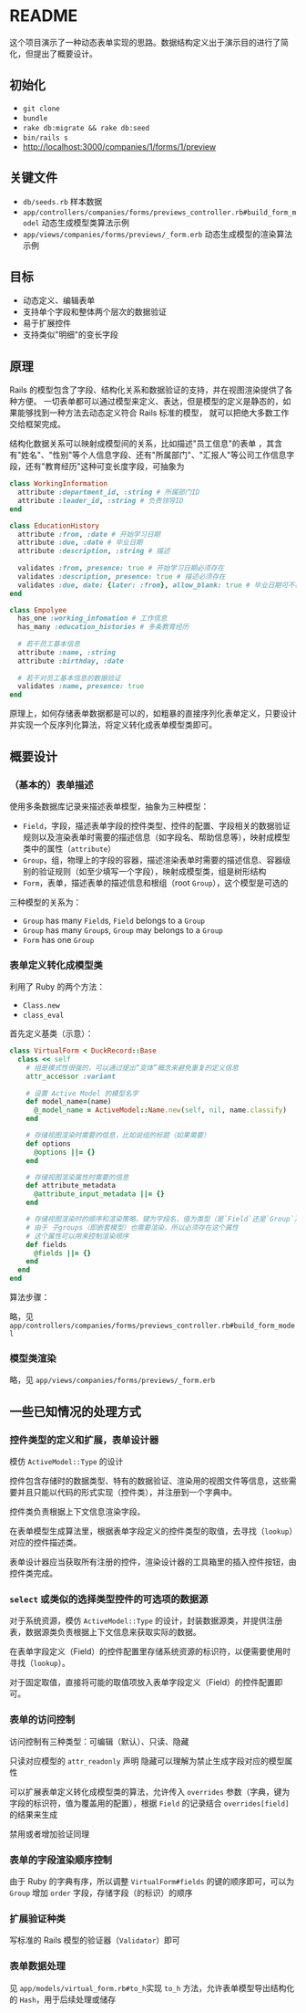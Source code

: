 # README

这个项目演示了一种动态表单实现的思路。数据结构定义出于演示目的进行了简化，但提出了概要设计。

##  初始化

- `git clone`
- `bundle`
- `rake db:migrate && rake db:seed`
- `bin/rails s`
- <http://localhost:3000/companies/1/forms/1/preview>

## 关键文件

- `db/seeds.rb` 样本数据
- `app/controllers/companies/forms/previews_controller.rb#build_form_model` 动态生成模型类算法示例
- `app/views/companies/forms/previews/_form.erb` 动态生成模型的渲染算法示例

## 目标

- 动态定义、编辑表单
- 支持单个字段和整体两个层次的数据验证
- 易于扩展控件
- 支持类似"明细"的变长字段

## 原理

Rails 的模型包含了字段、结构化关系和数据验证的支持，并在视图渲染提供了各种方便。
一切表单都可以通过模型来定义、表达，但是模型的定义是静态的，如果能够找到一种方法去动态定义符合 Rails 标准的模型，
就可以把绝大多数工作交给框架完成。

结构化数据关系可以映射成模型间的关系，比如描述"员工信息"的表单
，其含有"姓名"、"性别"等个人信息字段、还有"所属部门"、"汇报人"等公司工作信息字段，还有"教育经历"这种可变长度字段，可抽象为

```ruby
class WorkingInformation
  attribute :department_id, :string # 所属部门ID
  attribute :leader_id, :string # 负责领导ID
end

class EducationHistory
  attribute :from, :date # 开始学习日期
  attribute :due, :date # 毕业日期
  attribute :description, :string # 描述
  
  validates :from, presence: true # 开始学习日期必须存在
  validates :description, presence: true # 描述必须存在
  validates :due, date: {later: :from}, allow_blank: true # 毕业日期可不存在（在读），如果存在，要比"开始学习"的日期晚
end

class Empolyee
  has_one :working_infomation # 工作信息
  has_many :education_histories # 多条教育经历
  
  # 若干员工基本信息
  attribute :name, :string
  attribute :birthday, :date
  
  # 若干对员工基本信息的数据验证
  validates :name, presence: true
end
```

原理上，如何存储表单数据都是可以的，如粗暴的直接序列化表单定义，只要设计并实现一个反序列化算法，将定义转化成表单模型类即可。

## 概要设计

### （基本的）表单描述

使用多条数据库记录来描述表单模型，抽象为三种模型：

- `Field`，字段，描述表单字段的控件类型、控件的配置、字段相关的数据验证规则以及渲染表单时需要的描述信息（如字段名、帮助信息等），映射成模型类中的属性（`attribute`）
- `Group`，组，物理上的字段的容器，描述渲染表单时需要的描述信息、容器级别的验证规则（如至少填写一个字段），映射成模型类，组是树形结构
- `Form`，表单，描述表单的描述信息和根组（root `Group`），这个模型是可选的

三种模型的关系为：

- `Group` has many `Field`s, `Field` belongs to a `Group`
- `Group` has many `Group`s, `Group` may belongs to a `Group`
- `Form` has one `Group`

### 表单定义转化成模型类

利用了 Ruby 的两个方法：

- `Class.new`
- `class_eval`

首先定义基类（示意）：

```ruby
class VirtualForm < DuckRecord::Base
  class << self
    # 组是模式性很强的，可以通过提出“变体”概念来避免重复的定义信息
    attr_accessor :variant
    
    # 设置 Active Model 的模型名字
    def model_name=(name)
      @_model_name = ActiveModel::Name.new(self, nil, name.classify)
    end

    # 存储视图渲染时需要的信息，比如说组的标题（如果需要）
    def options
      @options ||= {}
    end

    # 存储视图渲染属性时需要的信息
    def attribute_metadata
      @attribute_input_metadata ||= {}
    end

    # 存储视图渲染时的顺序和渲染策略，键为字段名，值为类型（是`Field`还是`Group`）
    # 由于 子groups（即嵌套模型）也需要渲染，所以必须存在这个属性
    # 这个属性可以用来控制渲染顺序
    def fields
      @fields ||= {}
    end
  end
end
```

算法步骤：

略，见 `app/controllers/companies/forms/previews_controller.rb#build_form_model`

### 模型类渲染

略，见 `app/views/companies/forms/previews/_form.erb`

## 一些已知情况的处理方式

### 控件类型的定义和扩展，表单设计器

模仿 `ActiveModel::Type` 的设计

控件包含存储时的数据类型、特有的数据验证、渲染用的视图文件等信息，这些需要并且只能以代码的形式实现（控件类），并注册到一个字典中。

控件类负责根据上下文信息渲染字段。

在表单模型生成算法里，根据表单字段定义的控件类型的取值，去寻找（`lookup`）对应的控件描述类。

表单设计器应当获取所有注册的控件，渲染设计器的工具箱里的插入控件按钮，由控件类完成。

### `select` 或类似的选择类型控件的可选项的数据源

对于系统资源，模仿 `ActiveModel::Type` 的设计，封装数据源类，并提供注册表，数据源类负责根据上下文信息来获取实际的数据。

在表单字段定义（Field）的控件配置里存储系统资源的标识符，以便需要使用时寻找（`lookup`）。

对于固定取值，直接将可能的取值项放入表单字段定义（Field）的控件配置即可。

### 表单的访问控制

访问控制有三种类型：可编辑（默认）、只读、隐藏

只读对应模型的 `attr_readonly` 声明
隐藏可以理解为禁止生成字段对应的模型属性

可以扩展表单定义转化成模型类的算法，允许传入 `overrides` 参数（字典，键为字段的标识符，值为覆盖用的配置），根据 `Field` 的记录结合 `overrides[field]` 的结果来生成

禁用或者增加验证同理

### 表单的字段渲染顺序控制

由于 Ruby 的字典有序，所以调整 `VirtualForm#fields` 的键的顺序即可，可以为 `Group` 增加 `order` 字段，存储字段（的标识）的顺序

### 扩展验证种类

写标准的 Rails 模型的验证器（`Validator`）即可

### 表单数据处理

见 `app/models/virtual_form.rb#to_h`实现 `to_h` 方法，允许表单模型导出结构化的 `Hash`，用于后续处理或储存


